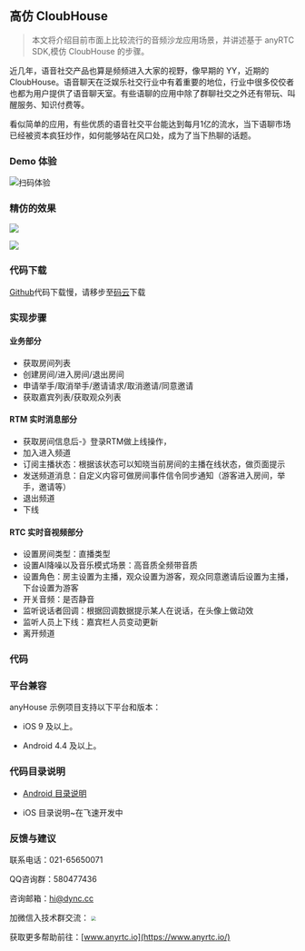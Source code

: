 ## 高仿 CloubHouse

> 本文将介绍目前市面上比较流行的音频沙龙应用场景，并讲述基于 anyRTC  SDK,模仿 CloubHouse 的步骤。



近几年，语音社交产品也算是频频进入大家的视野，像早期的 YY，近期的 CloubHouse。语音聊天在泛娱乐社交行业中有着重要的地位，行业中很多佼佼者也都为用户提供了语音聊天室。有些语聊的应用中除了群聊社交之外还有带玩、叫醒服务、知识付费等。

看似简单的应用，有些优质的语音社交平台能达到每月1亿的流水，当下语聊市场已经被资本疯狂炒作，如何能够站在风口处，成为了当下热聊的话题。

### Demo 体验
![扫码体验](https://img-blog.csdnimg.cn/20210324210525628.png)
### 精仿的效果
![](https://img-blog.csdnimg.cn/20210324210600439.jpg?x-oss-process=image/watermark,type_ZmFuZ3poZW5naGVpdGk,shadow_10,text_aHR0cHM6Ly9ibG9nLmNzZG4ubmV0L3p6dXp6bA==,size_16,color_FFFFFF,t_70)

![](https://img-blog.csdnimg.cn/20210324210552672.jpg?x-oss-process=image/watermark,type_ZmFuZ3poZW5naGVpdGk,shadow_10,text_aHR0cHM6Ly9ibG9nLmNzZG4ubmV0L3p6dXp6bA==,size_16,color_FFFFFF,t_70)



### 代码下载

[Github](https://github.com/anyRTC-UseCase/anyHouse)代码下载慢，请移步至[码云](https://gitee.com/anyRTC_admin/anyHouse)下载

### 实现步骤

#### 业务部分

- 获取房间列表
- 创建房间/进入房间/退出房间
- 申请举手/取消举手/邀请请求/取消邀请/同意邀请
- 获取嘉宾列表/获取观众列表

#### RTM 实时消息部分

- 获取房间信息后-》登录RTM做上线操作，
- 加入进入频道
- 订阅主播状态：根据该状态可以知晓当前房间的主播在线状态，做页面提示
- 发送频道消息：自定义内容可做房间事件信令同步通知（游客进入房间，举手，邀请等）
- 退出频道
- 下线

#### RTC 实时音视频部分

- 设置房间类型：直播类型
- 设置AI降噪以及音乐模式场景：高音质全频带音质
- 设置角色：房主设置为主播，观众设置为游客，观众同意邀请后设置为主播，下台设置为游客
- 开关音频：是否静音
- 监听说话者回调：根据回调数据提示某人在说话，在头像上做动效
- 监听人员上下线：嘉宾栏人员变动更新
- 离开频道

### 代码

### 平台兼容

anyHouse 示例项目支持以下平台和版本：

- iOS 9 及以上。

- Android 4.4 及以上。

### 代码目录说明

- [Android 目录说明](https://github.com/anyRTC-UseCase/anyHouse/tree/master/Android/AnyHouse)

- iOS 目录说明~在飞速开发中

### 反馈与建议

联系电话：021-65650071

QQ咨询群：580477436

咨询邮箱：hi@dync.cc

加微信入技术群交流：
<img src="https://img-blog.csdnimg.cn/20210324215941588.png" style="zoom:50%;" />

获取更多帮助前往：[www.anyrtc.io](https://www.anyrtc.io/)
